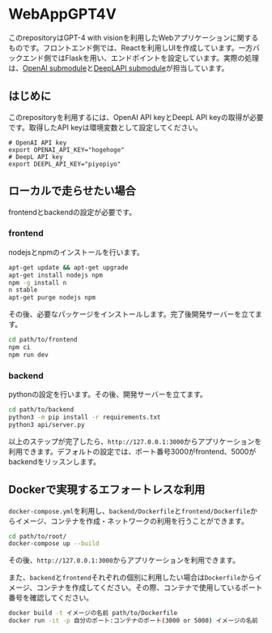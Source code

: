 # WebAppGPT4V
このrepositoryはGPT-4 with visionを利用したWebアプリケーションに関するものです。フロントエンド側では、Reactを利用しUIを作成しています。一方バックエンド側ではFlaskを用い、エンドポイントを設定しています。実際の処理は、[OpenAI submodule](https://github.com/oishireiyo/OpenAI)と[DeepLAPI submodule](https://github.com/oishireiyo/DeepLAPI)が担当しています。

## はじめに
このrepositoryを利用するには、OpenAI API keyとDeepL API keyの取得が必要です。取得したAPI keyは環境変数として設定してください。
```shell:.bashrc
# OpenAI API key
export OPENAI_API_KEY="hogehoge"
# DeepL API key
export DEEPL_API_KEY="piyopiyo"
```

## ローカルで走らせたい場合
frontendとbackendの設定が必要です。

### frontend
nodejsとnpmのインストールを行います。
```bash
apt-get update && apt-get upgrade
apt-get install nodejs npm
npm -g install n
n stable
apt-get purge nodejs npm
```
その後、必要なパッケージをインストールします。完了後開発サーバーを立てます。
```bash
cd path/to/frontend
npm ci
npm run dev
```

### backend
pythonの設定を行います。その後、開発サーバーを立てます。
```bash
cd path/to/backend
python3 -m pip install -r requirements.txt
python3 api/server.py
```

以上のステップが完了したら、`http://127.0.0.1:3000`からアプリケーションを利用できます。デフォルトの設定では、ポート番号3000がfrontend、5000がbackendをリッスンします。

## Dockerで実現するエフォートレスな利用
`docker-compose.yml`を利用し、`backend/Dockerfile`と`frontend/Dockerfile`からイメージ、コンテナを作成・ネットワークの利用を行うことができます。
```bash
cd path/to/root/
docker-compose up --build
```
その後、`http://127.0.0.1:3000`からアプリケーションを利用できます。

また、`backend`と`frontend`それぞれの個別に利用したい場合は`Dockerfile`からイメージ、コンテナを作成してください。その際、コンテナで使用しているポート番号を確認してください。
```bash
docker build -t イメージの名前 path/to/Dockerfile
docker run -it -p 自分のポート:コンテナのポート(3000 or 5000) イメージの名前
```

